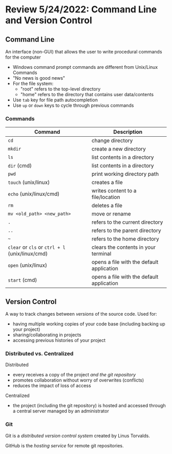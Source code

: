 # Review 5/24/2022: Command Line and Version Control

## Command Line

An interface (non-GUI) that allows the user to write procedural commands for the computer

- Windows command prompt commands are different from Unix/Linux Commands
- "No news is good news"
- For the file system:
  - "root" refers to the top-level directory
  - "home" refers to the directory that contains user data/contents
- Use `tab` key for file path autocompletion
- Use `up` or `down` keys to cycle through previous commands

### Commands

| Command                                         | Description                               |
| ----------------------------------------------- | ----------------------------------------- |
| `cd`                                            | change directory                          |
| `mkdir`                                         | create a new directory                    |
| `ls`                                            | list contents in a directory              |
| `dir` (cmd)                                     | list contents in a directory              |
| `pwd`                                           | print working directory path              |
| `touch` (unix/linux)                            | creates a file                            |
| `echo` (unix/linux/cmd)                         | writes content to a file/location         |
| `rm`                                            | deletes a file                            |
| `mv <old_path> <new_path>`                      | move or rename                            |
| `.`                                             | refers to the current directory           |
| `..`                                            | refers to the parent directory            |
| `~`                                             | refers to the home directory              |
| `clear` or `cls` or `ctrl + l` (unix/linux/cmd) | clears the contents in your terminal      |
| `open` (unix/linux)                             | opens a file with the default application |
| `start` (cmd)                                   | opens a file with the default application |

## Version Control

A way to track changes between _versions_ of the source code. Used for:

- having multiple working copies of your code base (including backing up your project)
- sharing/collaborating in projects
- accessing previous histories of your project

### Distributed vs. Centralized

Distributed

- every receives a copy of the project _and the git repository_
- promotes collaboration without worry of overwrites (conflicts)
- reduces the impact of loss of access

Centralized

- the project (including the git repository) is hosted and accessed through a central server managed by an administrator

### Git

Git is a _distributed version control system_ created by Linus Torvalds.

GitHub is the _hosting service_ for remote git repositories.
